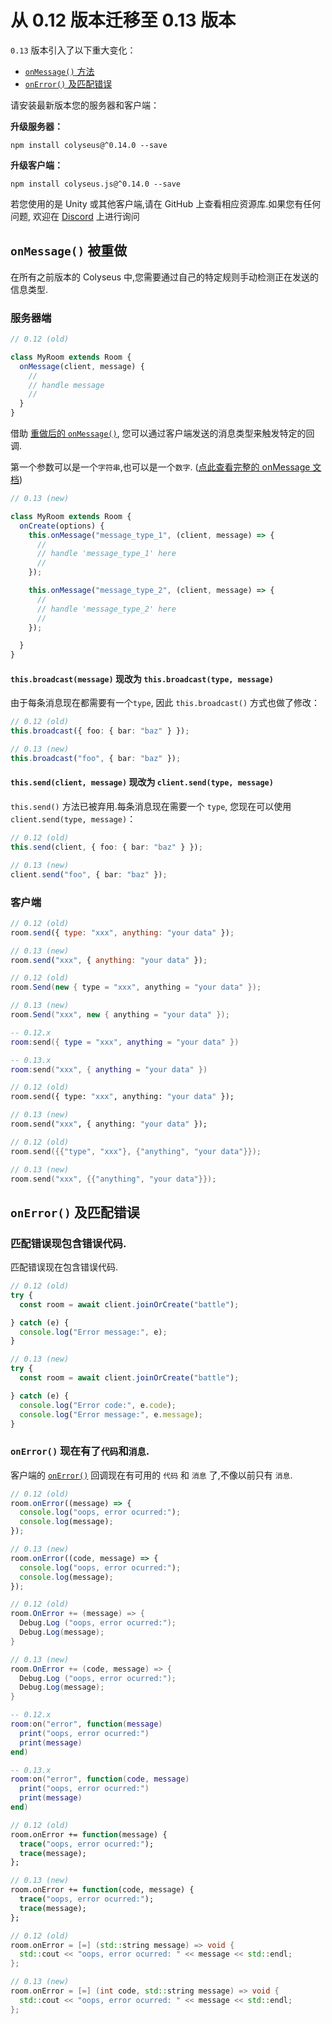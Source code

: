 # 从 0.12 版本迁移至 0.13 版本

`0.13` 版本引入了以下重大变化：

- [`onMessage()` 方法](#onmessage-has-been-reworked)
- [`onError()` 及匹配错误](#onerror-and-matchmaking-errors)

请安装最新版本您的服务器和客户端：

**升级服务器：**

```
npm install colyseus@^0.14.0 --save
```

**升级客户端：**

```
npm install colyseus.js@^0.14.0 --save
```

若您使用的是 Unity 或其他客户端,请在 GitHub 上查看相应资源库.如果您有任何问题, 欢迎在 [Discord](https://discord.gg/RY8rRS7) 上进行询问

## `onMessage()` 被重做

在所有之前版本的 Colyseus 中,您需要通过自己的特定规则手动检测正在发送的信息类型.

### 服务器端

```typescript
// 0.12 (old)

class MyRoom extends Room {
  onMessage(client, message) {
    //
    // handle message
    //
  }
}
```

借助 [重做后的 `onMessage()`](https://github.com/colyseus/colyseus/issues/315), 您可以通过客户端发送的消息类型来触发特定的回调.

第一个参数可以是一个`字符串`,也可以是一个`数字`. ([点此查看完整的 onMessage 文档](/server/room/#onmessage-type-callback))

```typescript
// 0.13 (new)

class MyRoom extends Room {
  onCreate(options) {
    this.onMessage("message_type_1", (client, message) => {
      //
      // handle 'message_type_1' here
      //
    });

    this.onMessage("message_type_2", (client, message) => {
      //
      // handle 'message_type_2' here
      //
    });

  }
}
```

#### `this.broadcast(message)` 现改为 `this.broadcast(type, message)`

由于每条消息现在都需要有一个`type`, 因此 `this.broadcast()` 方式也做了修改：

```typescript
// 0.12 (old)
this.broadcast({ foo: { bar: "baz" } });

// 0.13 (new)
this.broadcast("foo", { bar: "baz" });
```

#### `this.send(client, message)` 现改为 `client.send(type, message)`

`this.send()` 方法已被弃用.每条消息现在需要一个 `type`, 您现在可以使用 `client.send(type, message)`：

```typescript
// 0.12 (old)
this.send(client, { foo: { bar: "baz" } });

// 0.13 (new)
client.send("foo", { bar: "baz" });
```

### 客户端

```javascript fct_label="JavaScript"
// 0.12 (old)
room.send({ type: "xxx", anything: "your data" });

// 0.13 (new)
room.send("xxx", { anything: "your data" });
```

```csharp fct_label="C#"
// 0.12 (old)
room.Send(new { type = "xxx", anything = "your data" });

// 0.13 (new)
room.Send("xxx", new { anything = "your data" });
```

```lua fct_label="Lua"
-- 0.12.x
room:send({ type = "xxx", anything = "your data" })

-- 0.13.x
room:send("xxx", { anything = "your data" })
```

```haxe fct_label="Haxe"
// 0.12 (old)
room.send({ type: "xxx", anything: "your data" });

// 0.13 (new)
room.send("xxx", { anything: "your data" });
```

```cpp fct_label="C++"
// 0.12 (old)
room.send({{"type", "xxx"}, {"anything", "your data"}});

// 0.13 (new)
room.send("xxx", {{"anything", "your data"}});
```

## `onError()` 及匹配错误

### 匹配错误现包含错误代码.

匹配错误现在包含错误代码.

```typescript
// 0.12 (old)
try {
  const room = await client.joinOrCreate("battle");

} catch (e) {
  console.log("Error message:", e);
}
```

```typescript
// 0.13 (new)
try {
  const room = await client.joinOrCreate("battle");

} catch (e) {
  console.log("Error code:", e.code);
  console.log("Error message:", e.message);
}
```

### `onError()` 现在有了`代码`和`消息`.

客户端的 [`onError()`](/client/room/#onerror) 回调现在有可用的 `代码` 和 `消息` 了,不像以前只有 `消息`.

```typescript fct_label="JavaScript"
// 0.12 (old)
room.onError((message) => {
  console.log("oops, error ocurred:");
  console.log(message);
});

// 0.13 (new)
room.onError((code, message) => {
  console.log("oops, error ocurred:");
  console.log(message);
});
```

```csharp fct_label="C#"
// 0.12 (old)
room.OnError += (message) => {
  Debug.Log ("oops, error ocurred:");
  Debug.Log(message);
}

// 0.13 (new)
room.OnError += (code, message) => {
  Debug.Log ("oops, error ocurred:");
  Debug.Log(message);
}
```

```lua fct_label="lua"
-- 0.12.x
room:on("error", function(message)
  print("oops, error ocurred:")
  print(message)
end)

-- 0.13.x
room:on("error", function(code, message)
  print("oops, error ocurred:")
  print(message)
end)
```

```haxe fct_label="Haxe"
// 0.12 (old)
room.onError += function(message) {
  trace("oops, error ocurred:");
  trace(message);
};

// 0.13 (new)
room.onError += function(code, message) {
  trace("oops, error ocurred:");
  trace(message);
};
```

```cpp fct_label="C++"
// 0.12 (old)
room.onError = [=] (std::string message) => void {
  std::cout << "oops, error ocurred: " << message << std::endl;
};

// 0.13 (new)
room.onError = [=] (int code, std::string message) => void {
  std::cout << "oops, error ocurred: " << message << std::endl;
};
```
